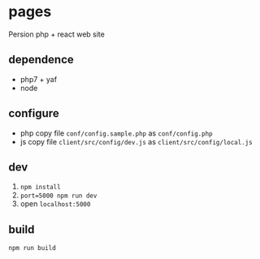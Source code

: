 # pages
Persion php + react web site

## dependence
- php7 + yaf
- node

## configure
- php copy file `conf/config.sample.php` as `conf/config.php`
- js copy file `client/src/config/dev.js` as `client/src/config/local.js`

## dev
1. `npm install`
2. `port=5000 npm run dev`
3. open `localhost:5000`

## build
`npm run build`
